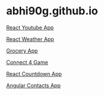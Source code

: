 # abhi90g.github.io

<a target="_blank" href="https://abhi90g.github.io/youtube-app/"> React Youtube App </a>  

<a target="_blank" href="https://abhi90g.github.io/weather-app/"> React Weather App </a>  

<a target="_blank" href="https://abhi90g.github.io/grocery-app/"> Grocery App </a>  

<a target="_blank" href="https://abhi90g.github.io/connect-4/"> Connect 4 Game </a>  

<a target="_blank" href="https://abhi90g.github.io/countdown-app/"> React Countdown App </a>  

<a target="_blank" href="https://abhi90g.github.io/Angular-Contacts-app/"> Angular Contacts App </a>
